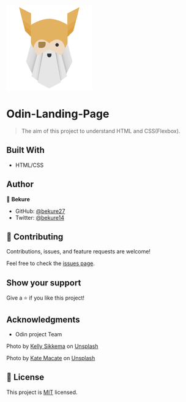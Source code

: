 ![](./images/odin.png)

# Odin-Landing-Page

> The aim of this project to understand HTML and CSS(Flexbox).


## Built With

- HTML/CSS

## Author

👤 **Bekure**

- GitHub: [@bekure27](https://github.com/githubhandle)
- Twitter: [@bekure14](https://twitter.com/twitterhandle)


## 🤝 Contributing

Contributions, issues, and feature requests are welcome!

Feel free to check the [issues page](../../issues/).

## Show your support

Give a ⭐️ if you like this project!

## Acknowledgments

- Odin project Team

Photo by <a href="https://unsplash.com/@kellysikkema?utm_source=unsplash&utm_medium=referral&utm_content=creditCopyText">Kelly Sikkema</a> on <a href="https://unsplash.com/s/photos/placeholder?utm_source=unsplash&utm_medium=referral&utm_content=creditCopyText">Unsplash</a>


Photo by <a href="https://unsplash.com/@katemacate?utm_source=unsplash&utm_medium=referral&utm_content=creditCopyText">Kate Macate</a> on <a href="https://unsplash.com/s/photos/card?utm_source=unsplash&utm_medium=referral&utm_content=creditCopyText">Unsplash</a>
  

## 📝 License

This project is [MIT](./LICENSE) licensed.



  
